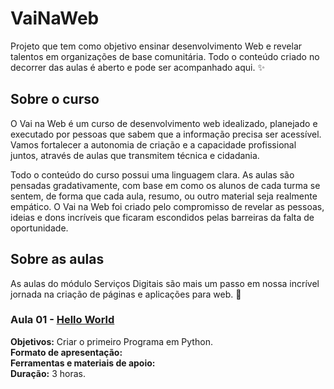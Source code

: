 # VaiNaWeb

Projeto que tem como objetivo ensinar desenvolvimento Web e revelar talentos em organizações de base comunitária. Todo o conteúdo criado no decorrer das aulas é aberto e pode ser acompanhado aqui. :sparkles:

## Sobre o curso

O Vai na Web é um curso de desenvolvimento web idealizado, planejado e executado por pessoas que sabem que a informação precisa ser acessível. Vamos fortalecer a autonomia de criação e a capacidade profissional juntos, através de aulas que transmitem técnica e cidadania.

Todo o conteúdo do curso possui uma linguagem clara. As aulas são pensadas gradativamente, com base em como os alunos de cada turma se sentem, de forma que cada aula, resumo, ou outro material seja realmente empático. O Vai na Web foi criado pelo compromisso de revelar as pessoas, ideias e dons incríveis que ficaram escondidos pelas barreiras da falta de oportunidade.

## Sobre as aulas

As aulas do módulo Serviços Digitais são mais um passo em nossa incrível jornada na criação de páginas e aplicações para web. :rocket:

### Aula 01 - [Hello World](aulas/aula01/aula.md)

**Objetivos:** Criar o primeiro Programa em Python.<br>
**Formato de apresentação:**  <br> 
**Ferramentas e materiais de apoio:** <br>
**Duração:** 3 horas.
